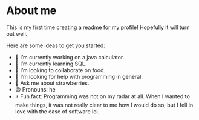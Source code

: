 # About me

This is my first time creating a readme for my profile!
Hopefully it will turn out well.

Here are some ideas to get you started:

- 🔭 I’m currently working on a java calculator.
- 🌱 I’m currently learning SQL.
- 👯 I’m looking to collaborate on food.
- 🤔 I’m looking for help with programming in general.
- 💬 Ask me about strawberries.
- 😄 Pronouns: he
- ⚡ Fun fact: Programming was not on my radar at all. When I wanted to make things, it was not really clear to me how I would do so, but I fell in love with the ease of software lol.

